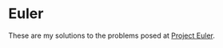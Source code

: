 # Euler

These are my solutions to the problems posed at [Project Euler](https://projecteuler.net/).

